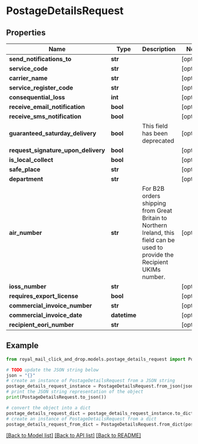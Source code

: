# PostageDetailsRequest


## Properties

| Name                                | Type         | Description                                                                                                                   | Notes      |
|-------------------------------------|--------------|-------------------------------------------------------------------------------------------------------------------------------|------------|
| **send_notifications_to**           | **str**      |                                                                                                                               | [optional] |
| **service_code**                    | **str**      |                                                                                                                               | [optional] |
| **carrier_name**                    | **str**      |                                                                                                                               | [optional] |
| **service_register_code**           | **str**      |                                                                                                                               | [optional] |
| **consequential_loss**              | **int**      |                                                                                                                               | [optional] |
| **receive_email_notification**      | **bool**     |                                                                                                                               | [optional] |
| **receive_sms_notification**        | **bool**     |                                                                                                                               | [optional] |
| **guaranteed_saturday_delivery**    | **bool**     | This field has been deprecated                                                                                                | [optional] |
| **request_signature_upon_delivery** | **bool**     |                                                                                                                               | [optional] |
| **is_local_collect**                | **bool**     |                                                                                                                               | [optional] |
| **safe_place**                      | **str**      |                                                                                                                               | [optional] |
| **department**                      | **str**      |                                                                                                                               | [optional] |
| **air_number**                      | **str**      | For B2B orders shipping from Great Britain to Northern Ireland, this field can be used to provide the Recipient UKIMs number. | [optional] |
| **ioss_number**                     | **str**      |                                                                                                                               | [optional] |
| **requires_export_license**         | **bool**     |                                                                                                                               | [optional] |
| **commercial_invoice_number**       | **str**      |                                                                                                                               | [optional] |
| **commercial_invoice_date**         | **datetime** |                                                                                                                               | [optional] |
| **recipient_eori_number**           | **str**      |                                                                                                                               | [optional] |

## Example

```python
from royal_mail_click_and_drop.models.postage_details_request import PostageDetailsRequest

# TODO update the JSON string below
json = "{}"
# create an instance of PostageDetailsRequest from a JSON string
postage_details_request_instance = PostageDetailsRequest.from_json(json)
# print the JSON string representation of the object
print(PostageDetailsRequest.to_json())

# convert the object into a dict
postage_details_request_dict = postage_details_request_instance.to_dict()
# create an instance of PostageDetailsRequest from a dict
postage_details_request_from_dict = PostageDetailsRequest.from_dict(postage_details_request_dict)
```
[[Back to Model list]](../README_AUTO.md#documentation-for-models) [[Back to API list]](../README_AUTO.md#documentation-for-api-endpoints) [[Back to README]](../README_AUTO.md)



